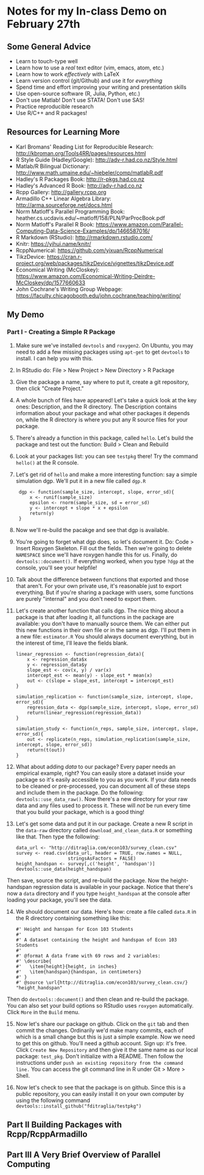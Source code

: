 # Notes for my In-class Demo on February 27th

## Some General Advice 
- Learn to touch-type well
- Learn how to use a *real* text editor (vim, emacs, atom, etc.)
- Learn how to work *effectively* with LaTeX
- Learn version control (git/Github) and use it for *everything*
- Spend time and effort improving your writing and presentation skills
- Use open-source software (R, Julia, Python, etc.)
- Don't use Matlab! Don't use STATA! Don't use SAS!
- Practice reproducible research
- Use R/C++ and R packages!

## Resources for Learning More
- Karl Bromans' Reading List for Reproducible Research: http://kbroman.org/Tools4RR/pages/resources.html 
- R Style Guide (Hadley/Google): http://adv-r.had.co.nz/Style.html
- Matlab/R Bilingual Dictionary: http://www.math.umaine.edu/~hiebeler/comp/matlabR.pdf
- Hadley's R Packages Book: http://r-pkgs.had.co.nz
- Hadley's Advanced R Book: http://adv-r.had.co.nz
- Rcpp Gallery: http://gallery.rcpp.org
- Armadillo C++ Linear Algebra Library: http://arma.sourceforge.net/docs.html
- Norm Matloff's Parallel Programming Book: heather.cs.ucdavis.edu/~matloff/158/PLN/ParProcBook.pdf  
- Norm Matloff's Parallel R Book: https://www.amazon.com/Parallel-Computing-Data-Science-Examples/dp/1466587016/
- R Markdown (RStudio): http://rmarkdown.rstudio.com/
- Knitr: https://yihui.name/knitr/
- RcppNumerical: https://github.com/yixuan/RcppNumerical
- TikzDevice: https://cran.r-project.org/web/packages/tikzDevice/vignettes/tikzDevice.pdf
- Economical Writing (McCloskey): https://www.amazon.com/Economical-Writing-Deirdre-McCloskey/dp/1577660633
- John Cochrane's Writing Group Webpage: https://faculty.chicagobooth.edu/john.cochrane/teaching/writing/

## My Demo

### Part I - Creating a Simple R Package
1. Make sure we've installed `devtools` and `roxygen2`. On Ubuntu, you may need to add a few missing packages using `apt-get` to get `devtools` to install. I can help you with this.

2. In RStudio do: File > New Project > New Directory > R Package 

3. Give the package a name, say where to put it, create a git repository, then click "Create Project."

4. A whole bunch of files have appeared! Let's take a quick look at the key ones: Description, and the R directory. The Description contains information about your package and what other packages it depends on, while the R directory is where you put any R source files for your package.

5. There's already a function in this package, called `hello`. Let's build the package and test out the function: Build > Clean and Rebuild

6. Look at your packages list: you can see `testpkg` there! Try the command `hello()` at the R console.

7. Let's get rid of `hello` and make a more interesting function: say a simple simulation dgp. We'll put it in a new file called `dgp.R`

        dgp <- function(sample_size, intercept, slope, error_sd){
            x <- runif(sample_size)
            epsilon <- rnorm(sample_size, sd = error_sd)
            y <- intercept + slope * x + epsilon
            return(y)
        }

8. Now we'll re-build the pacakge and see that dgp is available.

9. You're going to forget what dgp does, so let's document it.  Do: Code > Insert Roxygen Skeleton. Fill out the fields. Then we're going to delete `NAMESPACE` since we'll have roxygen handle this for us. Finally, do `devtools::document()`. If everything worked, when you type `?dgp` at the console, you'll see your helpfile!

10. Talk about the difference between functions that exported and those that aren't. For your own private use, it's reasonable just to export everything. But if you're sharing a package with users, some functions are purely "internal" and you don't need to export them.

11. Let's create another function that calls dgp. The nice thing about a package is that after loading it, all functions in the package are available: you don't have to manually source them. We can either put this new functions in their own file or in the same as dgp. I'll put them in a new file: `estimator.R` You should always document everything, but in the interest of time, I'll leave the fields blank.

        linear_regression <- function(regression_data){
            x <- regression_data$x
            y <- regression_data$y
            slope_est <- cov(x, y) / var(x)
            intercept_est <- mean(y) - slope_est * mean(x)
            out <- c(slope = slope_est, intercept = intercept_est)
        }

        simulation_replication <- function(sample_size, intercept, slope, error_sd){
            regression_data <- dgp(sample_size, intercept, slope, error_sd)
            return(linear_regression(regression_data))
        }
      
        simulation_study <- function(n_reps, sample_size, intercept, slope, error_sd){
            out <- replicate(n_reps, simulation_replication(sample_size, intercept, slope, error_sd))
            return(t(out))
        }

12. What about adding *data* to our package? Every paper needs an empirical example, right? You can easily store a dataset inside your package so it's easily accessible to you as you work. If your data needs to be cleaned or pre-processed, you can document all of these steps and include them in the package. Do the following: `devtools::use_data_raw()`. Now there's a new directory for your raw data and any files used to process it. These will *not* be run every time that you build your package, which is a good thing!

13. Let's get some data and put it in our package. Create a new R script in the `data-raw` directory called `download_and_clean_data.R` or something like that. Then type the following:

        data_url <- "http://ditraglia.com/econ103/survey_clean.csv"
        survey <- read.csv(data_url, header = TRUE, row.names = NULL,
                           stringsAsFactors = FALSE)
        height_handspan <- survey[,c('height', 'handspan')]
        devtools::use_data(height_handspan)
        
Then save, source the script, and re-build the package. Now the height-handspan regression data is available in your package. Notice that there's now a `data` directory and if you type `height_handspan` at the console after loading your package, you'll see the data. 

14. We should document our data. Here's how: create a file called `data.R` in the R directory containing something like this:

        #' Height and hanspan for Econ 103 Students
        #'
        #' A dataset containing the height and handspan of Econ 103 Students
        #'
        #' @format A data frame with 69 rows and 2 variables:
        #' \describe{
        #'   \item{height}{height, in inches}
        #'   \item{handspan}{handspan, in centimeters}
        #' }
        #' @source \url{http://ditraglia.com/econ103/survey_clean.csv/}
        "height_handspan"

Then do `devtools::document()` and then clean and re-build the package. You can also set your build options so RStudio uses `roxygen` automatically. Click `More` in the `Build` menu.

15. Now let's share our package on github. Click on the `git` tab and then commit the changes. Ordinarily we'd make many commits, each of which is a small change but this is just a simple example. Now we need to get this on github. You'll need a github account. Sign up: it's free. Click `Create New Repository` and then give it the same name as our local package: `test_pkg`. Don't initialize with a README. Then follow the instructions under `push an existing repository from the command line.` You can access the git command line in R under Git > More > Shell.

16. Now let's check to see that the package is on github. Since this is a public repository, you can easily install it on your own computer by using the following command `devtools::install_github("fditraglia/testpkg")`

## Part II Building Packages with Rcpp/RcppArmadillo

## Part III A Very Brief Overview of Parallel Computing
